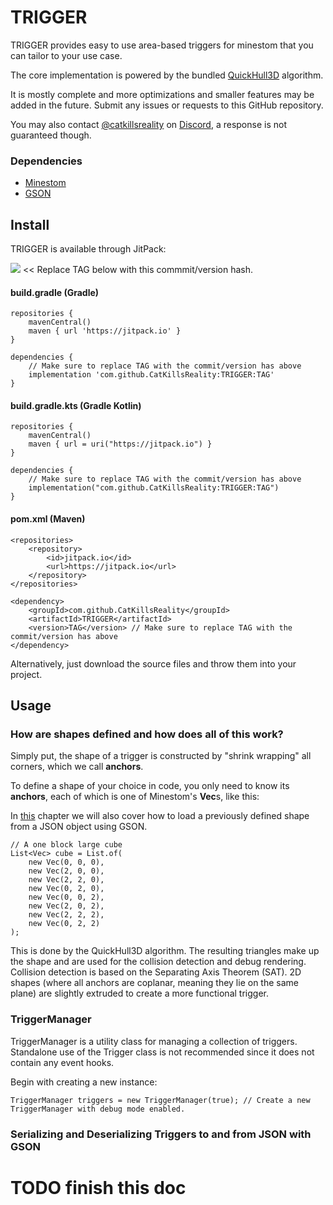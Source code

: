 # TRIGGER
TRIGGER provides easy to use area-based triggers for minestom that you can tailor to your use case.

The core implementation is powered by the bundled [QuickHull3D](https://github.com/Quickhull3d/quickhull3d) algorithm.

It is mostly complete and more optimizations and smaller features may be added in the future.
Submit any issues or requests to this GitHub repository.

You may also contact [@catkillsreality](https://discord.com/users/715998925433339978) on [Discord](https://discord.gg), a response is not guaranteed though.

### Dependencies

- [Minestom](https://github.com/minestom/Minestom/)
- [GSON](https://github.com/google/gson)

## Install

TRIGGER is available through JitPack:

[![](https://jitpack.io/v/CatKillsReality/TRIGGER.svg?style=flat-square)](https://jitpack.io/#CatKillsReality/TRIGGER) << Replace TAG below with this commmit/version hash.

#### build.gradle (Gradle)
```
repositories {
    mavenCentral()
    maven { url 'https://jitpack.io' }
}

dependencies {
    // Make sure to replace TAG with the commit/version has above
    implementation 'com.github.CatKillsReality:TRIGGER:TAG'
}
```

#### build.gradle.kts (Gradle Kotlin)
```
repositories {
    mavenCentral()
    maven { url = uri("https://jitpack.io") }
}

dependencies {
    // Make sure to replace TAG with the commit/version has above
    implementation("com.github.CatKillsReality:TRIGGER:TAG")
}
```

#### pom.xml (Maven)
```
<repositories>
    <repository>
        <id>jitpack.io</id>
        <url>https://jitpack.io</url>
    </repository>
</repositories>

<dependency>
    <groupId>com.github.CatKillsReality</groupId>
    <artifactId>TRIGGER</artifactId>
    <version>TAG</version> // Make sure to replace TAG with the commit/version has above
</dependency>
```


Alternatively, just download the source files and throw them into your project.

## Usage

### How are shapes defined and how does all of this work?
Simply put, the shape of a trigger is constructed by "shrink wrapping" all corners, which we call **anchors**.

To define a shape of your choice in code, you only need to know its **anchors**, each of which is one of Minestom's **Vec**s, like this:

In [this](#serializing-and-deserializing-triggers-to-and-from-json-with-gson) chapter we will also cover how to load a previously defined shape from a JSON object using GSON.

```
// A one block large cube
List<Vec> cube = List.of(
    new Vec(0, 0, 0),
    new Vec(2, 0, 0),
    new Vec(2, 2, 0),
    new Vec(0, 2, 0),
    new Vec(0, 0, 2),
    new Vec(2, 0, 2),
    new Vec(2, 2, 2),
    new Vec(0, 2, 2)
);
```

This is done by the QuickHull3D algorithm.
The resulting triangles make up the shape and are used for the collision detection and debug rendering.
Collision detection is based on the Separating Axis Theorem (SAT).
2D shapes (where all anchors are coplanar, meaning they lie on the same plane) are slightly extruded to create a more functional trigger.


### TriggerManager
TriggerManager is a  utility class for managing a collection of triggers.
Standalone use of the Trigger class is not recommended since it does not contain any event hooks.

Begin with creating a new instance:
```
TriggerManager triggers = new TriggerManager(true); // Create a new TriggerManager with debug mode enabled.
```

### Serializing and Deserializing Triggers to and from JSON with GSON

# TODO finish this doc

